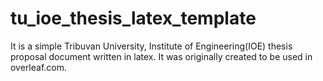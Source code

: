 # tu_ioe_thesis_latex_template
It is a simple Tribuvan University, Institute of Engineering(IOE) thesis proposal document written in latex. It was originally created to be used in overleaf.com.  
